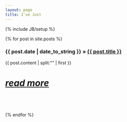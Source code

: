 ```yaml
---
layout: page
title: I've Just
---
```

{% include JB/setup %}

<div>
  {% for post in site.posts %}
    <div class="span8" style="padding-bottom: 2em;">
		<h3>{{ post.date | date_to_string }} &raquo; <a href="{{ BASE_PATH }}{{ post.url }}">{{ post.title }}</a></h3>
		<summary>{{ post.content | split:"<!--more-->" | first }}</summary>
 		<div style="font-size: 200%;"><a href="{{ BASE_PATH }}{{ post.url }}"><h5>read more</h5></a></div>
     </div>
  {% endfor %}
</div>
